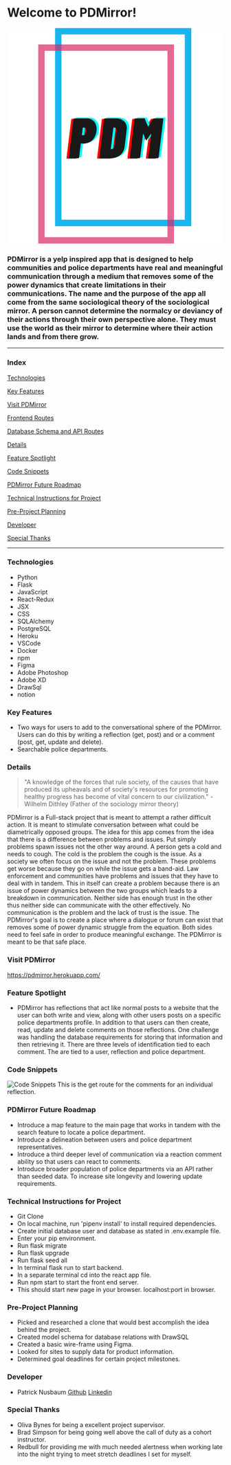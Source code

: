 # Welcome to PDMirror!
![Logo](https://github.com/patricknuttree/pdmirror/blob/main/PDMirror.png)

### PDMirror is a yelp inspired app that is designed to help communities and police departments have real and meaningful communication through a medium that removes some of the power dynamics that create limitations in their communications. The name and the purpose of the app all come from the same sociological theory of the sociological mirror. A person cannot determine the normalcy or deviancy of their actions through their own perspective alone. They must use the world as their mirror to determine where their action lands and from there grow.

---
### Index

[Technologies](#Technologies)

[Key Features](#Key-Features)

[Visit PDMirror](#Visit-PDMirror)

[Frontend Routes](https://github.com/patricknuttree/pdmirror/wiki/Frontend-Routes-WireFrames)

[Database Schema and API Routes](https://github.com/patricknuttree/pdmirror/wiki/Database-Schema-and-API-Routes)

[Details](#Details)

[Feature Spotlight](#Feature-Spotlight)

[Code Snippets](#Code-Snippets)

[PDMirror Future Roadmap](#PDMirror-Future-Roadmap)

[Technical Instructions for Project](#Technical-Instructions-for-Project)

[Pre-Project Planning](#Pre-Project-Planning)

[Developer](#Developer)

[Special Thanks](#Special-Thanks)

---
### Technologies

* Python
* Flask
* JavaScript
* React-Redux
* JSX
* CSS
* SQLAlchemy
* PostgreSQL
* Heroku
* VSCode
* Docker
* npm
* Figma
* Adobe Photoshop
* Adobe XD
* DrawSql
* notion

### Key Features
* Two ways for users to add to the conversational sphere of the PDMirror. Users can do this by writing a reflection (get, post) and or a comment (post, get, update and delete).
* Searchable police departments.

### Details
> "A knowledge of the forces that rule society, of the causes that have produced its upheavals and of society's resources for promoting healthy progress has become of vital concern to our civilization." - Wilhelm Dithley (Father of the sociology mirror theory)

PDMirror is a Full-stack project that is meant to attempt a rather difficult action. It is meant to stimulate conversation between what could be diametrically opposed groups. The idea for this app comes from the idea that there is a difference between problems and issues. Put simply problems spawn issues not the other way around. A person gets a cold and needs to cough. The cold is the problem the cough is the issue. As a society we often focus on the issue and not the problem. These problems get worse because they go on while the issue gets a band-aid. Law enforcement and communities have problems and issues that they have to deal with in tandem. This in itself can create a problem because there is an issue of power dynamics between the two groups which leads to a breakdown in communication. Neither side has enough trust in the other thus neither side can communicate with the other effectively. No communication is the problem and the lack of trust is the issue. The PDMirror's goal is to create a place where a dialogue or forum can exist that removes some of power dynamic struggle from the equation. Both sides need to feel safe in order to produce meaningful exchange. The PDMirror is meant to be that safe place. 

### Visit PDMirror
https://pdmirror.herokuapp.com/

### Feature Spotlight
* PDMirror has reflections that act like normal posts to a website that the user can both write and view, along with other users posts on a specific police departments profile. In addition to that users can then create, read, update and delete comments on those reflections. One challenge was handling the database requirements for storing that information and then retrieving it. There are three levels of identification tied to each comment. The are tied to a user, reflection and police department. 


### Code Snippets
![Code Snippets](react-app/public/readmecodesnip.png)
This is the get route for the comments for an individual reflection. 


### PDMirror Future Roadmap
* Introduce a map feature to the main page that works in tandem with the search feature to locate a police department.
* Introduce a delineation between users and police department representatives.
* Introduce a third deeper level of communication via a reaction comment ability so that users can react to comments.
* Introduce broader population of police departments via an API rather than seeded data. To increase site longevity and lowering update requirements. 

### Technical Instructions for Project
* Git Clone
* On local machine, run 'pipenv install' to install required dependencies.
* Create initial database user and database as stated in .env.example file.
* Enter your pip environment.
* Run flask migrate 
* Run flask upgrade
* Run flask seed all
* In terminal flask run to start backend.
* In a separate terminal cd into the react app file. 
* Run npm start to start the front end server. 
* This should start new page in your browser. localhost:port in browser.

### Pre-Project Planning
* Picked and researched a clone that would best accomplish the idea behind the project.
* Created model schema for database relations with DrawSQL
* Created a basic wire-frame using Figma.
* Looked for sites to supply data for product information.
* Determined goal deadlines for certain project milestones.

### Developer
* Patrick Nusbaum [Github](https://github.com/patricknuttree) [Linkedin](https://www.linkedin.com/in/patrick-nusbaum-mpa) 

### Special Thanks
* Oliva Bynes for being a excellent project supervisor.
* Brad Simpson for being going well above the call of duty as a cohort instructor.
* Redbull for providing me with much needed alertness when working late into the night trying to meet stretch deadlines I set for myself. 
